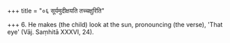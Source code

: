 +++
title = "०६ सूर्यमुदीक्षयति तच्चक्षुरिति"

+++
6. He makes (the child) look at the sun, pronouncing (the verse), 'That eye' (Vāj. Saṃhitā XXXVI, 24).
